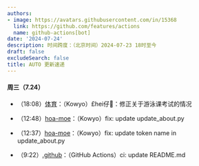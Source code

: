 ```yaml
---
authors:
- image: https://avatars.githubusercontent.com/in/15368
  link: https://github.com/features/actions
  name: github-actions[bot]
date: '2024-07-24'
description: 时间跨度：（北京时间）2024-07-23 18时至今
draft: false
excludeSearch: false
title: AUTO 更新速递
---
```


#### 周三（7.24）

- （18:08）[体育](https://github.com/HITSZ-OpenAuto/PE100X)：（Kowyo）£hei仔🐷：修正关于游泳课考试的情况

- （12:48）[hoa-moe](https://github.com/HITSZ-OpenAuto/hoa-moe)：（Kowyo）fix: update update_about.py

- （12:37）[hoa-moe](https://github.com/HITSZ-OpenAuto/hoa-moe)：（Kowyo）fix: update token name in update_about.py

- （9:22）[.github](https://github.com/HITSZ-OpenAuto/.github)：（GitHub Actions）ci: update README.md

